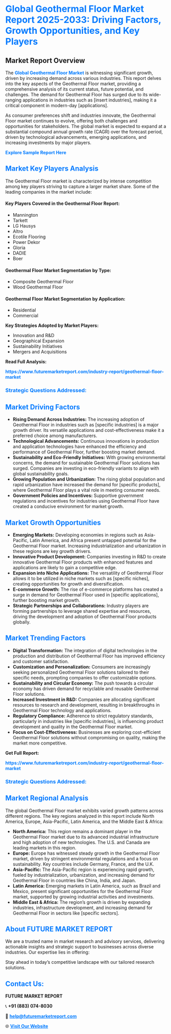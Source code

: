 <h1 style="color: #007BFF;">Global Geothermal Floor Market Report 2025-2033: Driving Factors, Growth Opportunities, and Key Players</h1>

<section id="overview">
<h2>Market Report Overview</h2>
<p>The <a href="https://www.futuremarketreport.com/industry-report/geothermal-floor-market" style="color: #007BFF; text-decoration: none;"><strong>Global Geothermal Floor Market</strong></a> is witnessing significant growth, driven by increasing demand across various industries. This report delves into the key aspects of the Geothermal Floor market, providing a comprehensive analysis of its current status, future potential, and challenges. The demand for Geothermal Floor has surged due to its wide-ranging applications in industries such as [insert industries], making it a critical component in modern-day [applications].</p>
<p>As consumer preferences shift and industries innovate, the Geothermal Floor market continues to evolve, offering both challenges and opportunities for stakeholders. The global market is expected to expand at a substantial compound annual growth rate (CAGR) over the forecast period, driven by technological advancements, emerging applications, and increasing investments by major players.</p>
</section>

<section id="overview">
<p><a href="https://www.futuremarketreport.com/request-sample/reportId=85706" style="color: #007BFF; text-decoration: none;"><strong>Explore Sample Report Here</strong></a></p>
</section>

<section id="key-players">
<h2 style="color: #007BFF;">Market Key Players Analysis</h2>
<p>The Geothermal Floor market is characterized by intense competition among key players striving to capture a larger market share. Some of the leading companies in the market include:</p>
<h4>Key Players Covered in the Geothermal Floor Report:</h4>
<ul><li>Mannington</li><li>Tarkett</li><li>LG Hausys</li><li>Altro</li><li>Ecotile Flooring</li><li>Power Dekor</li><li>Gloria</li><li>DADIE</li><li>Boer</li></ul>
<h4>Geothermal Floor Market Segmentation by Type:</h4>
<ul><li>Composite Geothermal Floor</li><li>Wood Geothermal Floor</li></ul>

<h4>Geothermal Floor Market Segmentation by Application:</h4>
<ul><li>Residential</li><li>Commercial</li></ul>
<p><strong>Key Strategies Adopted by Market Players:</strong></p>
<ul>
<li>Innovation and R&D</li>
<li>Geographical Expansion</li>
<li>Sustainability Initiatives</li>
<li>Mergers and Acquisitions</li>
</ul>
</section>

<section>
<p><strong>Read Full Analysis: </strong></p><a href="https://www.futuremarketreport.com/industry-report/geothermal-floor-market" style="color: #007BFF; text-decoration: none;"><strong>https://www.futuremarketreport.com/industry-report/geothermal-floor-market</strong></a>
<h3 style="color: #007BFF;">Strategic Questions Addressed:</h3>
</section>

<section id="driving-factors">
<h2 style="color: #007BFF;">Market Driving Factors</h2>
<ul>
<li><strong>Rising Demand Across Industries:</strong> The increasing adoption of Geothermal Floor in industries such as [specific industries] is a major growth driver. Its versatile applications and cost-effectiveness make it a preferred choice among manufacturers.</li>
<li><strong>Technological Advancements:</strong> Continuous innovations in production and application technologies have enhanced the efficiency and performance of Geothermal Floor, further boosting market demand.</li>
<li><strong>Sustainability and Eco-Friendly Initiatives:</strong> With growing environmental concerns, the demand for sustainable Geothermal Floor solutions has surged. Companies are investing in eco-friendly variants to align with global sustainability goals.</li>
<li><strong>Growing Population and Urbanization:</strong> The rising global population and rapid urbanization have increased the demand for [specific products], where Geothermal Floor plays a vital role in meeting consumer needs.</li>
<li><strong>Government Policies and Incentives:</strong> Supportive government regulations and incentives for industries using Geothermal Floor have created a conducive environment for market growth.</li>
</ul>
</section>

<section id="growth-opportunities">
<h2 style="color: #007BFF;">Market Growth Opportunities</h2>
<ul>
<li><strong>Emerging Markets:</strong> Developing economies in regions such as Asia-Pacific, Latin America, and Africa present untapped potential for the Geothermal Floor market. Increasing industrialization and urbanization in these regions are key growth drivers.</li>
<li><strong>Innovative Product Development:</strong> Companies investing in R&D to create innovative Geothermal Floor products with enhanced features and applications are likely to gain a competitive edge.</li>
<li><strong>Expansion into Niche Applications:</strong> The versatility of Geothermal Floor allows it to be utilized in niche markets such as [specific niches], creating opportunities for growth and diversification.</li>
<li><strong>E-commerce Growth:</strong> The rise of e-commerce platforms has created a surge in demand for Geothermal Floor used in [specific applications], further boosting market growth.</li>
<li><strong>Strategic Partnerships and Collaborations:</strong> Industry players are forming partnerships to leverage shared expertise and resources, driving the development and adoption of Geothermal Floor products globally.</li>
</ul>
</section>

<section id="trending-factors">
<h2 style="color: #007BFF;">Market Trending Factors</h2>
<ul>
<li><strong>Digital Transformation:</strong> The integration of digital technologies in the production and distribution of Geothermal Floor has improved efficiency and customer satisfaction.</li>
<li><strong>Customization and Personalization:</strong> Consumers are increasingly seeking personalized Geothermal Floor solutions tailored to their specific needs, prompting companies to offer customizable options.</li>
<li><strong>Sustainability and Circular Economy:</strong> The push towards a circular economy has driven demand for recyclable and reusable Geothermal Floor solutions.</li>
<li><strong>Increased Investment in R&D:</strong> Companies are allocating significant resources to research and development, resulting in breakthroughs in Geothermal Floor technology and applications.</li>
<li><strong>Regulatory Compliance:</strong> Adherence to strict regulatory standards, particularly in industries like [specific industries], is influencing product development and quality in the Geothermal Floor market.</li>
<li><strong>Focus on Cost-Effectiveness:</strong> Businesses are exploring cost-efficient Geothermal Floor solutions without compromising on quality, making the market more competitive.</li>
</ul>
</section>

<section>
<p><strong>Get Full Report: </strong></p><a href="https://www.futuremarketreport.com/industry-report/geothermal-floor-market" style="color: #007BFF; text-decoration: none;"><strong>https://www.futuremarketreport.com/industry-report/geothermal-floor-market</strong></a>
<h3 style="color: #007BFF;">Strategic Questions Addressed:</h3>
</section>


<section id="regional-analysis">
<h2 style="color: #007BFF;">Market Regional Analysis</h2>
<p>The global Geothermal Floor market exhibits varied growth patterns across different regions. The key regions analyzed in this report include North America, Europe, Asia-Pacific, Latin America, and the Middle East & Africa:</p>
<ul>
<li><strong>North America:</strong> This region remains a dominant player in the Geothermal Floor market due to its advanced industrial infrastructure and high adoption of new technologies. The U.S. and Canada are leading markets in this region.</li>
<li><strong>Europe:</strong> Europe has witnessed steady growth in the Geothermal Floor market, driven by stringent environmental regulations and a focus on sustainability. Key countries include Germany, France, and the U.K.</li>
<li><strong>Asia-Pacific:</strong> The Asia-Pacific region is experiencing rapid growth, fueled by industrialization, urbanization, and increasing demand for Geothermal Floor in countries like China, India, and Japan.</li>
<li><strong>Latin America:</strong> Emerging markets in Latin America, such as Brazil and Mexico, present significant opportunities for the Geothermal Floor market, supported by growing industrial activities and investments.</li>
<li><strong>Middle East & Africa:</strong> The region’s growth is driven by expanding industries, infrastructure development, and increasing demand for Geothermal Floor in sectors like [specific sectors].</li>
</ul>
</section>

<footer>
<h2 style="color: #007BFF;">About FUTURE MARKET REPORT</h2>
<p>We are a trusted name in market research and advisory services, delivering actionable insights and strategic support to businesses across diverse industries. Our expertise lies in offering:</p>

<p>Stay ahead in today’s competitive landscape with our tailored research solutions.</p>

<h2 style="color: #007BFF;">Contact Us:</h2>
<p><strong>FUTURE MARKET REPORT</strong></p>
<p>📞 <strong>+91 (883) 074-8030</strong></p>
<p>📧 <strong><a href="mailto:help@futuremarketreport.com" style="color: #007BFF;">help@futuremarketreport.com</a></strong></p>
<p>🌐 <strong><a href="https://www.futuremarketreport.com/" style="color: #007BFF;">Visit Our Website</a></strong></p>
</footer>